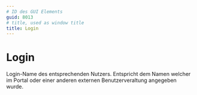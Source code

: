 ```yaml
---
# ID des GUI Elements
guid: 8013
# title, used as window title
title: Login
---
```


# Login

Login-Name des entsprechenden Nutzers. Entspricht dem Namen welcher im Portal oder einer anderen externen Benutzerveraltung angegeben wurde.

